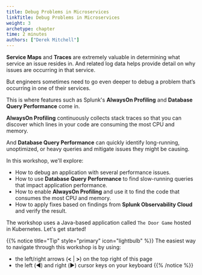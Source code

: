 ```yaml
---
title: Debug Problems in Microservices
linkTitle: Debug Problems in Microservices
weight: 3
archetype: chapter
time: 2 minutes
authors: ["Derek Mitchell"]
---
```


**Service Maps** and **Traces** are extremely valuable in determining what service an issue resides in.  And related log data helps provide detail on why issues are occurring in that service.  

But engineers sometimes need to go even deeper to debug a problem that’s occurring in one of their services.  

This is where features such as Splunk's **AlwaysOn Profiling** and **Database Query Performance** come in.

**AlwaysOn Profiling** continuously collects stack traces so that you can discover which lines in your code are consuming the most CPU and memory.  

And **Database Query Performance** can quickly identify long-running, unoptimized, or heavy queries and mitigate issues they might be causing. 

In this workshop, we'll explore:

* How to debug an application with several performance issues. 
* How to use **Database Query Performance** to find slow-running queries that impact application performance. 
* How to enable **AlwaysOn Profiling** and use it to find the code that consumes the most CPU and memory. 
* How to apply fixes based on findings from **Splunk Observability Cloud** and verify the result. 

The workshop uses a Java-based application called `The Door Game` hosted in Kubernetes. Let's get started!

{{% notice title="Tip" style="primary"  icon="lightbulb" %}}
The easiest way to navigate through this workshop is by using:

* the left/right arrows (**<** | **>**) on the top right of this page
* the left (◀️) and right (▶️) cursor keys on your keyboard
  {{% /notice %}}
